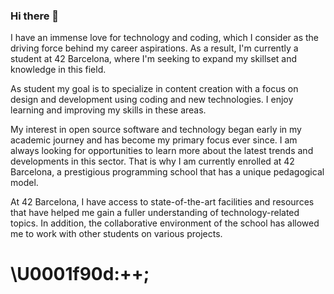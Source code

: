 ### Hi there 👋

I have an immense love for technology and coding, which I consider as the driving force behind my career aspirations. As a result, I'm currently a student at 42 Barcelona, where I'm seeking to expand my skillset and knowledge in this field.

As student my goal is to specialize in content creation with a focus on design and development using coding and new technologies. I enjoy learning and improving my skills in these areas.

My interest in open source software and technology began early in my academic journey and has become my primary focus ever since. I am always looking for opportunities to learn more about the latest trends and developments in this sector. That is why I am currently enrolled at 42 Barcelona, a prestigious programming school that has a unique pedagogical model.

At 42 Barcelona, I have access to state-of-the-art facilities and resources that have helped me gain a fuller understanding of technology-related topics. In addition, the collaborative environment of the school has allowed me to work with other students on various projects.

<h1>\U0001f90d:++;</h1>



<!--
**j7sus/j7sus** is a ✨ _special_ ✨ repository because its `README.md` (this file) appears on your GitHub profile.

Here are some ideas to get you started:

- 🔭 I’m currently working on ...
- 🌱 I’m currently learning ...
- 👯 I’m looking to collaborate on ...
- 🤔 I’m looking for help with ...
- 💬 Ask me about ...
- 📫 How to reach me: ...
- 😄 Pronouns: ...
- ⚡ Fun fact: ...
-->
